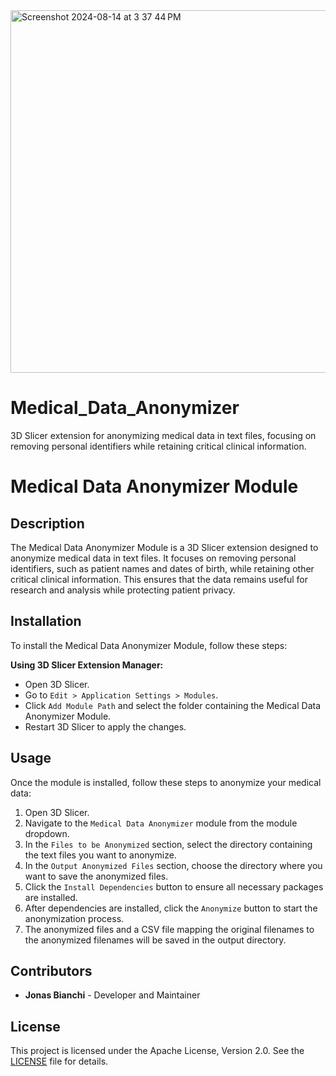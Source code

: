 <img width="580" alt="Screenshot 2024-08-14 at 3 37 44 PM" src="https://github.com/user-attachments/assets/8d57eb74-bca4-4add-bad9-094bf85aaf1b">



# Medical_Data_Anonymizer
3D Slicer extension for anonymizing medical data in text files, focusing on removing personal identifiers while retaining critical clinical information.


# Medical Data Anonymizer Module

## Description
The Medical Data Anonymizer Module is a 3D Slicer extension designed to anonymize medical data in text files. It focuses on removing personal identifiers, such as patient names and dates of birth, while retaining other critical clinical information. This ensures that the data remains useful for research and analysis while protecting patient privacy.

## Installation
To install the Medical Data Anonymizer Module, follow these steps:

**Using 3D Slicer Extension Manager:**
   - Open 3D Slicer.
   - Go to `Edit > Application Settings > Modules`.
   - Click `Add Module Path` and select the folder containing the Medical Data Anonymizer Module.
   - Restart 3D Slicer to apply the changes.

## Usage
Once the module is installed, follow these steps to anonymize your medical data:

1. Open 3D Slicer.
2. Navigate to the `Medical Data Anonymizer` module from the module dropdown.
3. In the `Files to be Anonymized` section, select the directory containing the text files you want to anonymize.
4. In the `Output Anonymized Files` section, choose the directory where you want to save the anonymized files.
5. Click the `Install Dependencies` button to ensure all necessary packages are installed.
6. After dependencies are installed, click the `Anonymize` button to start the anonymization process.
7. The anonymized files and a CSV file mapping the original filenames to the anonymized filenames will be saved in the output directory.

## Contributors
- **Jonas Bianchi** - Developer and Maintainer

## License
This project is licensed under the Apache License, Version 2.0. See the [LICENSE](LICENSE.txt) file for details.
